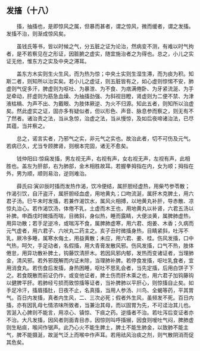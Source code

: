 ## 发搐（十八）


&emsp;&emsp;搐，抽搐也，是即惊风之属，但暴而甚者，谓之惊风，微而缓者，谓之发搐。发搐不治，则渐成惊风矣。

&emsp;&emsp;虽钱氏等书，皆以时候之气，分五脏之证为论治，然病变不测，有难以时气拘者，是不若察见在之形证，因脏腑之虚实，随宜施治者之为得也。总之，小儿之实证无他，惟东方之实及中央之滞耳。

&emsp;&emsp;盖东方木实则生火生风，而为热为惊；中央土实则生湿生滞，而为痰为积。知斯二者，则知所以治实矣。若小儿之虚证，则五脏皆有之，如心虚则惊惕不安，肺虚则气促多汗，脾虚则为呕吐、为暴泄、为不食、为痞满倦卧、为牙紧流涎、为手足牵动，肝虚则为筋急血燥、为抽搐劲强、为斜视目瞪，肾虚则为二便不禁、为津液枯槁、为声不出、为戴眼、为肢体厥逆、为火不归源。知此五者，则知所以治虚矣。然此虚实之证，固亦多有疑似者，但以形色、声音、脉息参而察之，则无有不了然者。诸治责之法，当从急惊，治虚之法，当从慢惊，及如后夜啼诸治法，已尽其蕴，当并察之。

&emsp;&emsp;总之，诺言实者，乃邪气之实，非元气之实也。故治此者，切不可伤及元气。若病已久，尤当专顾脾肾，则根本完固，诸无不愈矣。

&emsp;&emsp;钱仲阳曰∶惊痫发搐，男左视无声，右视有声，女右视无声，左视有声，此相胜也。盖左为肝部，右为肺部，金木相胜故耳。若握拳拇指在内，女为顺；拇指在外，男为顺，顺则易治，逆则难治。

&emsp;&emsp;薛氏曰∶寅卯辰时搐而发热作渴，饮冷便结，属肝胆经虚热，用柴芍参苓散；作渴引饮，自汗盗汗，属肝胆经血虚，用地黄丸；口吻流涎，属肝木克脾土，用六君子汤。巳午未时发搐，若兼作渴饮水，属风火相搏，以地黄丸补肝，导赤散、凉惊丸治心。若作渴饮汤，体倦不乳，土虚而木王也，用地黄丸以补肾，六君五汤以补脾。申酉戌时微搐而喘，目微斜，身似热，睡而露睛，大便淡黄，属脾肺虚热，用异功散；若手足逆冷，或喘泻不食，属脾肺虚寒，用六君、炮姜、木香；久病而元气虚者，用六君子、六吠丸二药主之。亥子丑时微搐身热，目睛紧斜，吐泻不乳，厥冷多睡，属寒水侮土，用益黄散；未应，用六君、姜、桂。伤风发搐，口中气热，呵欠，手足动者，名假搐，用大青膏发散风邪。伤风发搐，口气不热，肢体倦怠，用异功散补脾土，钩藤饮清肝木。若因风邪内郁，发热而变诸证者，当理肺金，清风邪。若外邪既解而内证未除，当理肺补脾。若停食发搐，呕吐乳食者，宜用消食丸。若伤食后发搐，身热困睡，呕吐不思乳会者，当先定搐，后用白饼子下之。若食既散而前证仍作，或变他证者，脾土伤而肝木乘之也，用六君子加钩藤钩以健脾平肝。若肺经亏损而致惊搐等证者，当补脾肺以平肝心，则惊搐自止矣。如手足冷汗，搐眉搐肚，日夜不止，名真搐，当用人参汤、川鸟、全蝎等药，平其胃气。百日内发搐，真者内生风，二、三次必死；假者外生风，虽频发不死。百日内搐，亦有因乳母七情浓味所致者，当兼治其母，而以固胃为先，不可迳治其儿也。苦涎入心脾则不能言，用凉心、镇惊、下痰之药。逆搐者不治。若吐泻后变证者亦不治。大凡发搐，因风者则面青目赤，因惊则叫呼搐搦，因食则嗳吐气闷，脾肺虚则生粘痰，喉间作锯声。此乃心火不能生脾土，脾土不能生肺金，以致肺不能主气，脾不能摄涎，故涎气泛上而喉中作声耳。若用祛风治痰之剂，则气散阴消而促其危矣。

